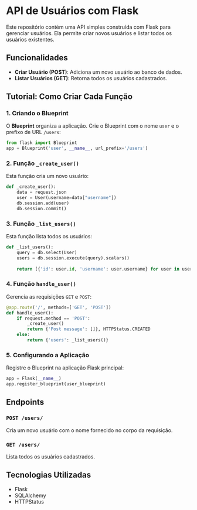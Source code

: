 # API de Usuários com Flask

Este repositório contém uma API simples construída com Flask para gerenciar usuários. Ela permite criar novos usuários e listar todos os usuários existentes.

## Funcionalidades

- **Criar Usuário (POST)**: Adiciona um novo usuário ao banco de dados.
- **Listar Usuários (GET)**: Retorna todos os usuários cadastrados.

## Tutorial: Como Criar Cada Função

### 1. **Criando o Blueprint**

O **Blueprint** organiza a aplicação. Crie o Blueprint com o nome `user` e o prefixo de URL `/users`:

```python
from flask import Blueprint
app = Blueprint('user', __name__, url_prefix='/users')
```

### 2. **Função `_create_user()`**

Esta função cria um novo usuário:

```python
def _create_user():
    data = request.json
    user = User(username=data["username"])
    db.session.add(user)
    db.session.commit()
```

### 3. **Função `_list_users()`**

Esta função lista todos os usuários:

```python
def _list_users():
    query = db.select(User)
    users = db.session.execute(query).scalars()
    
    return [{'id': user.id, 'username': user.username} for user in users]
```

### 4. **Função `handle_user()`**

Gerencia as requisições `GET` e `POST`:

```python
@app.route('/', methods=['GET', 'POST'])
def handle_user():
    if request.method == 'POST':
        _create_user()
        return {'Post message': []}, HTTPStatus.CREATED
    else:
        return {'users': _list_users()}
```

### 5. **Configurando a Aplicação**

Registre o Blueprint na aplicação Flask principal:

```python
app = Flask(__name__)
app.register_blueprint(user_blueprint)
```

## Endpoints

### `POST /users/`

Cria um novo usuário com o nome fornecido no corpo da requisição.

### `GET /users/`

Lista todos os usuários cadastrados.



## Tecnologias Utilizadas

- Flask
- SQLAlchemy
- HTTPStatus

